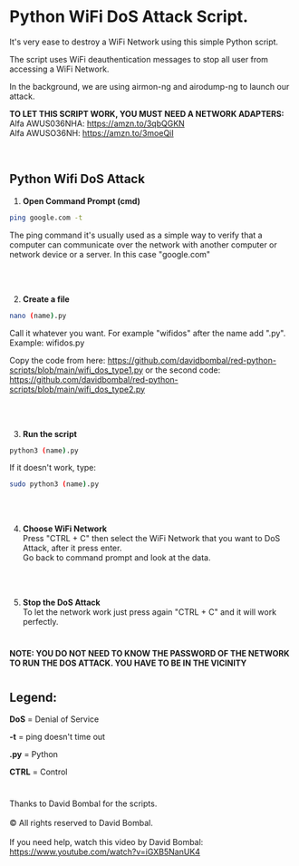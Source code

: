 # Python WiFi DoS Attack Script.

It's very ease to destroy a WiFi Network using this simple Python script. <br>

The script uses WiFi deauthentication messages to stop all user from accessing a WiFi Network. <br>

In the background, we are using airmon-ng and airodump-ng to launch our attack.

<b>TO LET THIS SCRIPT WORK, YOU MUST NEED A NETWORK ADAPTERS:</b> <br>
Alfa AWUS036NHA: https://amzn.to/3qbQGKN​ <br>
Alfa AWUSO36NH: https://amzn.to/3moeQiI

<br>

## <b>Python Wifi DoS Attack</b>

1. <b>Open Command Prompt (cmd)</b>

```bash
ping google.com -t
```

The ping command it's usually used as a simple way to verify that a computer can communicate over the network with another computer or network device or a server. In this case "google.com"

<br>
<br>

2. <b>Create a file</b>

```bash
nano (name).py
```

Call it whatever you want. For example "wifidos" after the name add ".py". Example: wifidos.py

Copy the code from here: https://github.com/davidbombal/red-python-scripts/blob/main/wifi_dos_type1.py
or the second code: https://github.com/davidbombal/red-python-scripts/blob/main/wifi_dos_type2.py

<br>
<br>

3. <b>Run the script</b>

```bash
python3 (name).py
```

If it doesn't work, type:

```bash
sudo python3 (name).py
```

<br>
<br>

4. <b>Choose WiFi Network</b> <br>
   Press "CTRL + C" then select the WiFi Network that you want to DoS Attack, after it press enter. <br>
   Go back to command prompt and look at the data.

<br>
<br>

5. <b>Stop the DoS Attack</b> <br>
   To let the network work just press again "CTRL + C" and it will work perfectly.

#

<b>NOTE: YOU DO NOT NEED TO KNOW THE PASSWORD OF THE NETWORK TO RUN THE DOS ATTACK. YOU HAVE TO BE IN THE VICINITY </b>

#
<b><h2>Legend:</h2></b>

<b>DoS</b>  = Denial of Service

<b>-t</b>   = ping doesn't time out

<b>.py</b>  = Python 

<b>CTRL</b> = Control

#
Thanks to David Bombal for the scripts. <br>
<br>
© All rights reserved to David Bombal. <br>
<br>
If you need help, watch this video by David Bombal: <br>
https://www.youtube.com/watch?v=iGXB5NanUK4